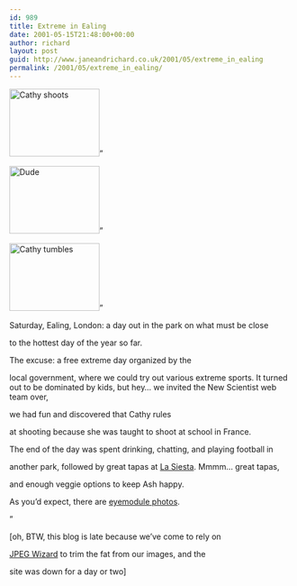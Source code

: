 ```yaml
---
id: 989
title: Extreme in Ealing
date: 2001-05-15T21:48:00+00:00
author: richard
layout: post
guid: http://www.janeandrichard.co.uk/2001/05/extreme_in_ealing
permalink: /2001/05/extreme_in_ealing/
---
```

<img src="http://v1.janeandrichard.co.uk/blog/img/cathy_shoots_thumb.jpg" width="160" height="120" alt="Cathy shoots" />&#8221;
  
<img src="http://v1.janeandrichard.co.uk/blog/img/board1_thumb.jpg" width="160" height="120" alt="Dude" />&#8221;
  
<img src="http://v1.janeandrichard.co.uk/blog/img/cathy_tumbles_thumb.jpg" width="160" height="120" alt="Cathy tumbles" />&#8221; 

Saturday, Ealing, London: a day out in the park on what must be close
  
to the hottest day of the year so far. 

The excuse: a free extreme day organized by the
  
local government, where we could try out various extreme sports. It turned out to be dominated by kids, but hey&#8230; we invited the New Scientist web team over,
  
we had fun and discovered that Cathy rules
  
at shooting because she was taught to shoot at school in France.

The end of the day was spent drinking, chatting, and playing football in
  
another park, followed by great tapas at [La Siesta](http://www.lammas.com/food/LaSiesta.html). Mmmm&#8230; great tapas,
  
and enough veggie options to keep Ash happy.

As you&#8217;d expect, there are [eyemodule photos](http://v1.janeandrichard.co.uk/eyemodule/extremeealing.html).

&#8221;

[oh, BTW, this blog is late because we&#8217;ve come to rely on
  
[JPEG Wizard](http://www.jpegwizard.com/) to trim the fat from our images, and the
  
site was down for a day or two]